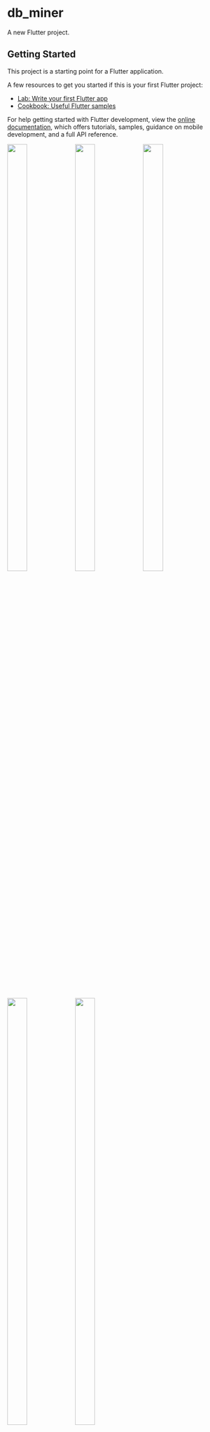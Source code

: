 # db_miner

A new Flutter project.

## Getting Started

This project is a starting point for a Flutter application.

A few resources to get you started if this is your first Flutter project:

- [Lab: Write your first Flutter app](https://docs.flutter.dev/get-started/codelab)
- [Cookbook: Useful Flutter samples](https://docs.flutter.dev/cookbook)

For help getting started with Flutter development, view the
[online documentation](https://docs.flutter.dev/), which offers tutorials,
samples, guidance on mobile development, and a full API reference.

<p>

<img src="https://github.com/Flutter2616/db_miner/assets/124335197/71dfa84e-4fc7-468a-ba80-5ad66088c14d" height="50%" width="30%">
<img src="https://github.com/Flutter2616/db_miner/assets/124335197/c1e5776d-b909-4c69-8da2-d76440178d8b" height="50%" width="30%">
<img src="https://github.com/Flutter2616/db_miner/assets/124335197/1a6ad659-4379-4659-ac80-3b29b0fe58b2" height="50%" width="30%">
<img src="https://github.com/Flutter2616/db_miner/assets/124335197/3117289f-9dc8-4c55-bab4-246e5d839532" height="50%" width="30%">
<img src="https://github.com/Flutter2616/db_miner/assets/124335197/ac9a9323-d42c-4bd6-b98e-352fa9ac7c69" height="50%" width="30%">

</p>
